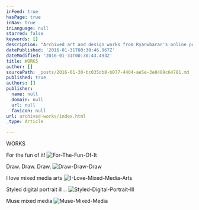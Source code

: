 ```yaml
---
inFeed: true
hasPage: true
inNav: true
inLanguage: null
starred: false
keywords: []
description: "Archived art and design works from Ryanwbaran's online portfolio | Abundant creativity | GoToProDesign"
datePublished: '2016-01-31T00:30:46.967Z'
dateModified: '2016-01-31T00:30:43.493Z'
title: WORKS
author: []
sourcePath: _posts/2016-01-30-bc035db8-b077-4404-ae5e-3e8489c64781.md
published: true
authors: []
publisher:
  name: null
  domain: null
  url: null
  favicon: null
url: archived-works/index.html
_type: Article

---
```

WORKS

For the fun of it!
![For-The-Fun-Of-It](https://the-grid-user-content.s3-us-west-2.amazonaws.com/7c8bd902-771c-485c-b46d-9f7343629985.jpg)

Draw. Draw. Draw.
![Draw-Draw-Draw](https://the-grid-user-content.s3-us-west-2.amazonaws.com/4f4ce2f4-83e7-459d-a6dc-e545210a73ec.jpg)

I love mixed media arts
![I-Love-Mixed-Media-Arts](https://the-grid-user-content.s3-us-west-2.amazonaws.com/21ad9066-8650-47c2-8160-e9de2d0d0fbc.jpg)

Styled digital portrait ill...
![Styled-Digital-Portrait-Ill](https://the-grid-user-content.s3-us-west-2.amazonaws.com/4b2e86c8-dd5b-4721-b0ea-297e602b3ab1.jpg)

Muse mixed media
![Muse-Mixed-Media](https://the-grid-user-content.s3-us-west-2.amazonaws.com/8d1e5fbe-7044-4296-ac9c-67966ec0126a.jpg)
